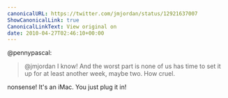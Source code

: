 ```yaml
---
canonicalURL: https://twitter.com/jmjordan/status/12921637007
ShowCanonicalLink: true
CanonicalLinkText: View original on
date: 2010-04-27T02:46:10+00:00
---
```

@pennypascal:

> @jmjordan I know! And the worst part is none of us has time to set it up for at least another week, maybe two. How cruel.

nonsense! It's an iMac. You just plug it in!